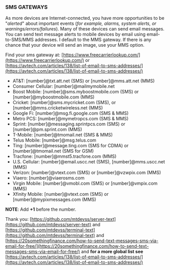 ### SMS GATEWAYS  

As more devices are Internet-connected, you have more opportunities to be "*alerted*" about important events (*for example, alarms, system alerts, or warnings/errors/failures*).  Many of these devices can send email messages.  You can send text message alerts to mobile devices by email using email-to-SMS/MMS addresses.  I default to the MMS gateway.  If there is any chance that your device will send an image, use your MMS option.  

Find your sms gateway at: [https://www.freecarrierlookup.com/](https://www.freecarrierlookup.com/) or [https://avtech.com/articles/138/list-of-email-to-sms-addresses/](https://avtech.com/articles/138/list-of-email-to-sms-addresses/)  

- AT&T: [number]@txt.att.net (SMS) or [number]@mms.att.net (MMS)  
- Consumer Cellular: [number]@mailmymobile.net  
- Boost Mobile: [number]@sms.myboostmobile.com (SMS) or [number]@myboostmobile.com (MMS)  
- Cricket: [number]@sms.mycricket.com (SMS), or [number]@mms.cricketwireless.net (MMS)  
- Google Fi: [number]@msg.fi.google.com (SMS & MMS)  
- Metro PCS: [number]@mymetropcs.com (SMS & MMS)  
- Sprint: [number]@messaging.sprintpcs.com (SMS) or [number]@pm.sprint.com (MMS)  
- T-Mobile: [number]@tmomail.net (SMS & MMS)  
- Telus Mobile: [number]@msg.telus.com  
- Ting: [number]@message.ting.com (SMS for CDMA) or [number]@tmomail.net (SMS for GSM)  
- Tracfone: [number]@mmst5.tracfone.com (MMS)  
- U.S. Cellular: [number]@email.uscc.net (SMS), [number]@mms.uscc.net (MMS)  
- Verizon: [number]@vtext.com (SMS) or [number]@vzwpix.com (MMS)  
- Viaero: [number]@viaerosms.com  
- Virgin Mobile: [number]@vmobl.com (SMS) or [number]@vmpix.com (MMS)  
- Xfinity Mobile: [number]@vtext.com (SMS) or [number]@mypixmessages.com (MMS)  

**NOTE**: Add **+1** before the number.  

Thank you: [https://github.com/mtdevss/server-text](https://github.com/mtdevss/server-text) and [https://github.com/mtdevss/terminal-text](https://github.com/mtdevss/terminal-text) and [https://20somethingfinance.com/how-to-send-text-messages-sms-via-email-for-free/](https://20somethingfinance.com/how-to-send-text-messages-sms-via-email-for-free/) and **for a more global list see** [https://avtech.com/articles/138/list-of-email-to-sms-addresses/](https://avtech.com/articles/138/list-of-email-to-sms-addresses/)  
